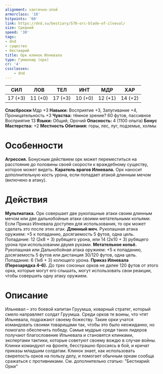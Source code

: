 ```yaml
---
alignment: хаотично-злой
armorclass: '18'
hitpoints: '60'
link: https://dnd.su/bestiary/570-orc-blade-of-ilneval/
size: Средний
speed: '30'
tags:
- dnd
- существо
- бестиарий
title: Орк клинок Илневала
type: Гуманоид (орк)
cr: '4'
cssclasses:
    - dnd
---
```



| СИЛ | ЛОВ | ТЕЛ | ИНТ | МДР | ХАР |
|---|---|---|---|---|---|
| 17 (+3) | 11 (+0) | 17 (+3) | 10 (+0) | 12 (+1) | 14 (+2) |
**Спасброски** Мдр +3
**Навыки:** Восприятие +3, Запугивание +4, Проницательность +3
**Чувства:** тёмное зрение? 60 футов, пассивное Восприятие 13
**Языки:** Общий, Орочий
**Опасность:** 4 (1100 опыта)
**Бонус Мастерства:** +2
**Местность Обитания:** горы, лес, луг, подземье, холмы


# Особенности
**Агрессия.** Бонусным действием орк может переместиться на расстояние до половины своей скорости к враждебному существу, которое может видеть.
**Каратель врагов Илневала.** Орк наносит дополнительную кость урона, если попадает атакой длинным мечом (включено в атаку).


# Действия
**Мультиатака.** Орк совершает две рукопашные атаки своим длинным мечом или две дальнобойные атаки своими метательными копьями. Если Приказ Илневала доступен для использования, то орк может сделать это после этих атак.
**Длинный меч.** Рукопашная атака оружием: +5 к попаданию, досягаемость 5 футов, одна цель. Попадание: 12 (2к8 + 3) рубящего урона, или 14 (2к10 + 3) рубящего урона при использовании двумя руками.
**Метательное копьё.** Рукопашная или Дальнобойная атака оружием: +5 к попаданию, досягаемость 5 футов или дистанция 30/120 футов, одна цель. Попадание: 6 (1к6 + 3) колющего урона.
**Приказ Илневала (Перезарядка 4–6).** До трех союзных орков не далее 120 футов от этого орка, которые могут его слышать, могут использовать свои реакции, чтобы совершить одну атаку оружием.


# Описание
Ильневал – это боевой капитан Груумша, коварный стратег, который смело направляет солдат Груумша. Среди орков те воины, что чтят Ильневала, подражают своему божеству. Такие орки учатся командовать своими товарищами так, чтобы это было неожиданно, но помогало обеспечить победу. Самые мудрые среди таких лидеров получают благословение Ильневала и становятся клинками, экспертами тактики, которые советуют своему вождю в случае войны. Клинки командуют на фронте, бесстрашно бросаясь в бой, и кричат приказы младшим солдатам. Клинок знает, как использовать свирепость орков на пользу делу, и помогает обычным оркам сообща сражаться с противниками. См. дополнительно статью: "Бестиарий: Орки"